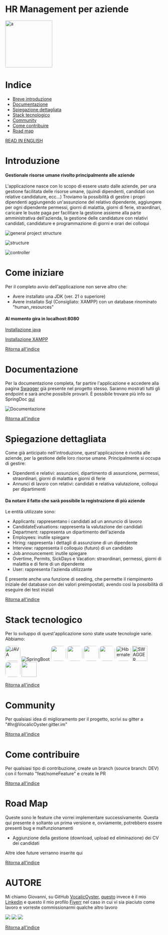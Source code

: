 # HR Management per aziende

<a href="https://www.instagram.com/foreachsolutions/">
<img src="/images/ForeachSolutions.jpg" width="150" height="150" style="border-radius: 2px;" alt="a">
</a>

# Indice

- [Breve introduzione](#introduzione)
- [Documentazione](#documentazione)
- [Spiegazione dettagliata](#spiegazione-dettagliata)
- [Stack tecnologico](#stack-tecnologico)
- [Community](#community)
- [Come contribuire](#come-contribuire)
- [Road map](#road-map)

[READ IN ENGLISH](README_en.md)

# Introduzione

#### Gestionale risorse umane rivolto principalmente alle aziende

L'applicazione nasce con lo scopo di essere usato dalle aziende, per una gestione facilitata
delle risorse umane, (quindi dipendenti, candidati con relative candidature, ecc...)
Troviamo la possibilità di gestire i propri dipendenti aggiungendo un'assunzione del
relativo dipendente, aggiungere per ogni dipendente permessi, giorni di malattia,
giorni di ferie, straordinari, caricare le buste paga per facilitare la gestione assieme alla parte amministrativa
dell'azienda,
la gestione delle candidature con relativi candidati, candidature e programmazione di giorni e orari dei
colloqui

![general project structure](/images/project%20structure.png)

![structure](/images/structure.png)

![controller](/images/controller.png)

# Come iniziare

Per il completo avvio dell'applicazione non serve altro che:

- Avere installato una JDK (ver. 21 o superiore)
- Avere installato Sql (Consigliato: XAMPP) con un database rinominato "human_resources"

#### Al momento gira in localhost:8080

[Installazione java](https://www.java.com/it/download/manual.jsp)

[Installazione XAMPP](https://www.apachefriends.org/it/index.html)

[Ritorna all'indice](#indice)

# Documentazione

Per la documentazione completa, far partire l'applicazione e accedere alla
pagina [Swagger](http://localhost:8080/swagger-ui/index.html)
già presente nel progetto stesso.
Saranno mostrati tutti gli endpoint e sarà anche possibile provarli. È possibile trovare
più info su SpringDoc [qui](https://springdoc.org/)

![Documentazione](/images/documentazione.png)

[Ritorna all'indice](#indice)

# Spiegazione dettagliata

Come già anticipato nell'introduzione, quest'applicazione è rivolta alle aziende,
per la gestione delle loro risorse umane. Principalmente si occupa di gestire:

- Dipendenti e relativi: assunzioni, dipartimento di assunzione, permessi, straordinari, giorni di malattia e giorni di
  ferie
- Annunci di lavoro con relativi: candidati e relativa valutazione, colloqui per dipartimenti

#### Da notare il fatto che sarà possibile la registrazione di più aziende

Le entità utilizzate sono:

- Applicants: rappresentano i candidati ad un annuncio di lavoro
- CandidateEvaluations: rappresenta la valutazione dei candidati
- Department: rappresenta un dipartimento dell'azienda
- Employees: inutile spiegare
- Hiring: rappresenta i dettagli di assunzione di un dipendente
- Interview: rappresenta il colloquio (futuro) di un candidato
- Job announcement: inutile spiegare
- Overtime, Permits, SickDays e Vacation: straordinari, permessi, giorni di malattia e di ferie di un dipendente
- User: rappresenta l'azienda utilizzante

È presente anche una funzione di seeding, che permette il riempimento iniziale del database con dei valori preimpostati,
avendo così la possibilità di eseguire dei test iniziali

[Ritorna all'indice](#indice)

# Stack tecnologico

Per lo sviluppo di quest'applicazione sono state usate tecnologie varie. Abbiamo:


<img src="https://logowik.com/content/uploads/images/java1655.logowik.com.webp" width="48" height="48" style="border-radius: 10px" alt="JAVA"/>  <img src="/images/icons8-spring-boot-48.png" alt="SpringBoot"/>  <img src="images/springsecurity.png" width="48" height="48" style="border-radius: 10px"/>  <img src="https://upload.wikimedia.org/wikipedia/commons/8/87/Sql_data_base_with_logo.png" height="48" style="border-radius: 10px"/>  <img src="images/springsecurity.png" width="48" height="48" style="border-radius: 10px"/> <img src="https://seeklogo.com/images/J/json-web-tokens-jwt-io-logo-C003DEC47A-seeklogo.com.png" width="48" height="48" style="border-radius: 10px"/>   <img src="https://miro.medium.com/v2/resize:fit:400/0*jba3dz1j64rfhl5i.jpg" width="48" height="48" style="border-radius: 10px"  alt="Hibernate" />  <img src="https://help.apiary.io/images/swagger-logo.png" width="48" height="48" alt="SWAGGER"/>  <img src="images/Apache_Feather_Logo.png" width="48" height="48" style="border-radius: 10px"/>  <img src="/images/tomcat.png" width="48" height="48">

[Ritorna all'indice](#indice)

# Community

Per qualsiasi idea di miglioramento per il progetto, scrivi su gitter a "#hr@VocalicOyster:gitter.im"

[Ritorna all'indice](#indice)

# Come contribuire

Per qualsiasi tipo di contribuzione, create un branch (source branch: DEV) con il formato "feat/nomeFeature"
e create le PR

[Ritorna all'indice](#indice)

# Road Map

Queste sono le feature che vorrei implementare successivamente. Questa qui presente è soltanto un prima versione
e, ovviamente, potrebbero essere presenti bug e malfunzionamenti

- Aggiunzione della gestione (download, upload ed eliminazione) dei CV dei candidati

Altre idee future verranno inserite qui

[Ritorna all'indice](#indice)

# AUTORE

Mi chiamo Giovanni, su GitHub [VocalicOyster](https://github.com/VocalicOyster), [questo]() invece è
il mio [Linkedin]() e questo il mio profilo [Fiverr]() nel caso in cui vi sia piaciuto come lavoro e
vorreste commissionarmi qualche altro lavoro

[![](https://img.shields.io/badge/linkedin-blue?logo=linkedin)](https://www.linkedin.com/in/giovanni-innaimi/)
[![](https://img.shields.io/badge/Fiverr-green?logo=fiverr&labelColor=%23004F1B)](https://it.fiverr.com/giovanniinnaimi)
[![](https://img.shields.io/badge/Instagram-%23E3314C?logo=instagram&logoColor=white)](https://www.instagram.com/foreachsolutions/)

[Ritorna all'indice](#indice)


